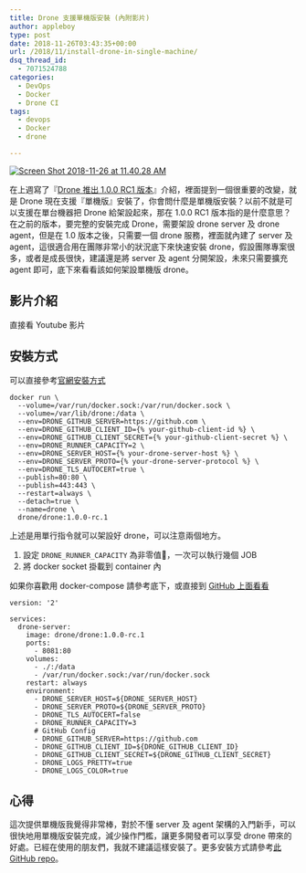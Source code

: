 ```yaml
---
title: Drone 支援單機版安裝 (內附影片)
author: appleboy
type: post
date: 2018-11-26T03:43:35+00:00
url: /2018/11/install-drone-in-single-machine/
dsq_thread_id:
  - 7071524788
categories:
  - DevOps
  - Docker
  - Drone CI
tags:
  - devops
  - Docker
  - drone

---
```

[<img src="https://i0.wp.com/farm5.staticflickr.com/4820/32181752988_0112dca2a5_z.jpg?w=840&#038;ssl=1" alt="Screen Shot 2018-11-26 at 11.40.28 AM" data-recalc-dims="1" />][1]

在上週寫了『[Drone 推出 1.0.0 RC1 版本][2]』介紹，裡面提到一個很重要的改變，就是 Drone 現在支援『單機版』安裝了，你會問什麼是單機版安裝？以前不就是可以支援在單台機器把 Drone 給架設起來，那在 1.0.0 RC1 版本指的是什麼意思？在之前的版本，要完整的安裝完成 Drone，需要架設 drone server 及 drone agent，但是在 1.0 版本之後，只需要一個 drone 服務，裡面就內建了 server 及 agent，這很適合用在團隊非常小的狀況底下來快速安裝 drone，假設團隊專案很多，或者是成長很快，建議還是將 server 及 agent 分開架設，未來只需要擴充 agent 即可，底下來看看該如何架設單機版 drone。

<!--more-->

## 影片介紹

直接看 Youtube 影片

## 安裝方式

可以直接參考[官網安裝方式][3]

<pre><code class="language-bash">docker run \
  --volume=/var/run/docker.sock:/var/run/docker.sock \
  --volume=/var/lib/drone:/data \
  --env=DRONE_GITHUB_SERVER=https://github.com \
  --env=DRONE_GITHUB_CLIENT_ID={% your-github-client-id %} \
  --env=DRONE_GITHUB_CLIENT_SECRET={% your-github-client-secret %} \
  --env=DRONE_RUNNER_CAPACITY=2 \
  --env=DRONE_SERVER_HOST={% your-drone-server-host %} \
  --env=DRONE_SERVER_PROTO={% your-drone-server-protocol %} \
  --env=DRONE_TLS_AUTOCERT=true \
  --publish=80:80 \
  --publish=443:443 \
  --restart=always \
  --detach=true \
  --name=drone \
  drone/drone:1.0.0-rc.1</code></pre>

上述是用單行指令就可以架設好 drone，可以注意兩個地方。

  1. 設定 `DRONE_RUNNER_CAPACITY` 為非零值，一次可以執行幾個 JOB
  2. 將 docker socket 掛載到 container 內

如果你喜歡用 docker-compose 請參考底下，或直接到 [GitHub 上面看看][4]

<pre><code class="language-yml">version: '2'

services:
  drone-server:
    image: drone/drone:1.0.0-rc.1
    ports:
      - 8081:80
    volumes:
      - ./:/data
      - /var/run/docker.sock:/var/run/docker.sock
    restart: always
    environment:
      - DRONE_SERVER_HOST=${DRONE_SERVER_HOST}
      - DRONE_SERVER_PROTO=${DRONE_SERVER_PROTO}
      - DRONE_TLS_AUTOCERT=false
      - DRONE_RUNNER_CAPACITY=3
      # GitHub Config
      - DRONE_GITHUB_SERVER=https://github.com
      - DRONE_GITHUB_CLIENT_ID=${DRONE_GITHUB_CLIENT_ID}
      - DRONE_GITHUB_CLIENT_SECRET=${DRONE_GITHUB_CLIENT_SECRET}
      - DRONE_LOGS_PRETTY=true
      - DRONE_LOGS_COLOR=true</code></pre>

## 心得

這次提供單機版我覺得非常棒，對於不懂 server 及 agent 架構的入門新手，可以很快地用單機版安裝完成，減少操作門檻，讓更多開發者可以享受 drone 帶來的好處。已經在使用的朋友們，我就不建議這樣安裝了。更多安裝方式請參考[此 GitHub repo][5]。

 [1]: https://www.flickr.com/photos/appleboy/32181752988/in/dateposted-public/ "Screen Shot 2018-11-26 at 11.40.28 AM"
 [2]: https://blog.wu-boy.com/2018/11/drone-release-1-0-0-rc1/
 [3]: https://docs.drone.io/intro/github/single-machine/
 [4]: https://github.com/go-training/drone-tutorial/blob/307c80ebf8e5e1bc4bb485afa06dd06071f0dcf0/1.0.x/docker-compose.single.yml#L1
 [5]: https://github.com/go-training/drone-tutorial